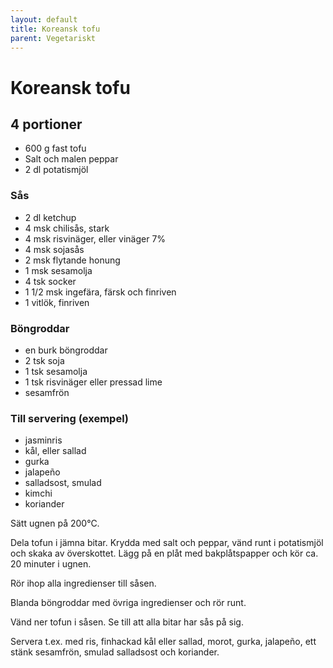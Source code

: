 ```yaml
---
layout: default
title: Koreansk tofu
parent: Vegetariskt
---
```

# Koreansk tofu

## 4 portioner


- 600 g fast tofu
- Salt och malen peppar
- 2 dl potatismjöl

### Sås

- 2 dl ketchup
- 4 msk chilisås, stark
- 4 msk risvinäger, eller vinäger 7%
- 4 msk sojasås
- 2 msk flytande honung
- 1 msk sesamolja
- 4 tsk socker
- 1 1/2 msk ingefära, färsk och finriven
- 1 vitlök, finriven

### Böngroddar

- en burk böngroddar
- 2 tsk soja
- 1 tsk sesamolja
- 1 tsk risvinäger eller pressad lime
- sesamfrön

### Till servering (exempel)

- jasminris
- kål, eller sallad
- gurka
- jalapeño
- salladsost, smulad
- kimchi
- koriander


Sätt ugnen på 200°C.

Dela tofun i jämna bitar. Krydda med salt och peppar, vänd runt i potatismjöl
och skaka av överskottet. Lägg på en plåt med bakplåtspapper och kör ca. 20
minuter i ugnen.

Rör ihop alla ingredienser till såsen.

Blanda böngroddar med övriga ingredienser och rör runt.

Vänd ner tofun i såsen. Se till att alla bitar har sås på sig.

Servera t.ex. med ris, finhackad kål eller sallad, morot, gurka, jalapeño, ett stänk
sesamfrön, smulad salladsost och koriander.
